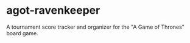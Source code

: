 # agot-ravenkeeper
A tournament score tracker and organizer for the "A Game of Thrones" board game.
